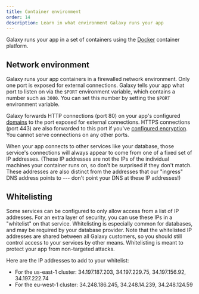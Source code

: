 ```yaml
---
title: Container environment
order: 14
description: Learn in what environment Galaxy runs your app
---
```


<!-- Note: post logger2 release, we'll also document the environment variables
     that we set, entry point, etc.
-->

Galaxy runs your app in a set of containers using the [Docker](https://www.docker.com/) container platform.

<h2 id="network">Network environment</h2>

Galaxy runs your app containers in a firewalled network environment.  Only one port is exposed for external connections.  Galaxy tells your app what port to listen on via the `$PORT` environment variable, which contains a number such as `3000`. You can set this number by setting the `$PORT` environment variable.

Galaxy forwards HTTP connections (port 80) on your app's configured [domains](/custom-domains.html) to the port exposed for external connections. HTTPS connections (port 443) are also forwarded to this port if you've [configured encryption](/encryption.html).  You cannot serve connections on any other ports.

When your app connects to other services like your database, those service's connections will always appear to come from one of a fixed set of IP addresses.  (These IP addresses are not the IPs of the individual machines your container runs on, so don't be surprised if they don't match.  These addresses are also distinct from the addresses that our "ingress" DNS address points to --- don't point your DNS at these IP addresses!)

<h2 id="whitelisting">Whitelisting</h2>

Some services can be configured to only allow access from a list of IP addresses. For an extra layer of security, you can use these IPs in a "whitelist" on that service. Whitelisting is especially common for databases, and may be required by your database provider. Note that the whitelisted IP addresses are shared between all Galaxy customers, so you should still control access to your services by other means. Whitelisting is meant to protect your app from non-targeted attacks.

Here are the IP addresses to add to your whitelist:

- For the us-east-1 cluster: 34.197.187.203, 34.197.229.75, 34.197.156.92, 34.197.222.74
- For the eu-west-1 cluster: 34.248.186.245, 34.248.14.239, 34.248.124.59
